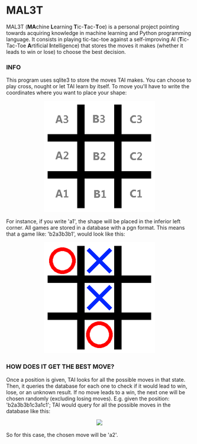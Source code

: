 # MAL3T
MAL3T (**MA**chine **L**earning **T**ic-**T**ac-**T**oe) is a personal project pointing towards acquiring knowledge in machine learning and Python programming language. It consists in playing tic-tac-toe against a self-improving AI (**T**ic-Tac-Toe **A**rtificial **I**ntelligence) that stores the moves it makes (whether it leads to win or lose) to choose the best decision.

### INFO
This program uses sqlite3 to store the moves TAI makes. You can choose to play cross, nought or let TAI learn by itself. To move you'll have to write the coordinates where you want to place your shape:

<p align="center"><img src="https://github.com/Forensor/mal3t/blob/master/img/coords.png"></p>
For instance, if you write 'a1', the shape will be placed in the inferior left corner. All games are stored in a database with a pgn format. This means that a game like: 'b2a3b3b1', would look like this:
<p align="center"><img src="https://github.com/Forensor/mal3t/blob/master/img/samplegame.png"></p>

### HOW DOES IT GET THE BEST MOVE?
Once a position is given, TAI looks for all the possible moves in that state. Then, it queries the database for each one to check if it would lead to win, lose, or an unknown result. If no move leads to a win, the next one will be chosen randomly (excluding losing moves). E.g. given the position: 'b2a3b3b1c3a1c1'; TAI would query for all the possible moves in the database like this:
<p align="center"><img src="https://i.imgur.com/Gi8lpno.png"></p>
So for this case, the chosen move will be 'a2'.
